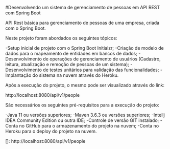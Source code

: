 #Desenvolvendo um sistema de gerenciamento de pessoas em API REST com Spring Boot

API Rest básica para gerenciamento de pessoas de uma empresa, criada com o Spring Boot.

Neste projeto foram abordados os seguintes tópicos:

-Setup inicial de projeto com o Spring Boot Initialzr;
-Criação de modelo de dados para o mapeamento de entidades em bancos de dados;
-Desenvolvimento de operações de gerenciamento de usuários (Cadastro, leitura, atualização e remoção de pessoas de um sistema);
-Desenvolvimento de testes unitários para validação das funcionalidades;
-Implantação do sistema na nuvem através do Heroku.

Após a execução do projeto, o mesmo pode ser visualizado através do link:

http://localhost:8080/api/v1/people

São necessários os seguintes pré-requisitos para a execução do projeto:

-Java 11 ou versões superiores;
-Maven 3.6.3 ou versões superiores;
-Intellj IDEA Community Edition ou outra IDE;
-Controle de versão GIT instalado;
-Conta no GitHub para o armazenamento do projeto na nuvem;
-Conta no Heroku para o deploy do projeto na nuvem.

[]: http://localhost:8080/api/v1/people